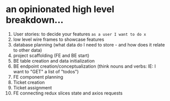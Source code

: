# an opinionated high level breakdown...

1. User stories: to decide your features
   `as a user I want to do x`
2. low level wire frames to showcase features
3. database planning (what data do I need to store - and how does it relate to other data)
4. project scaffolding (FE and BE start)
5. BE table creation and data initialization
6. BE endpoint creation/conceptualization (think nouns and verbs: IE: I want to "GET" a list of "todos")
7. FE component planning
8. Ticket creation
9. Ticket assignment
10. FE connecting redux slices state and axios requests
